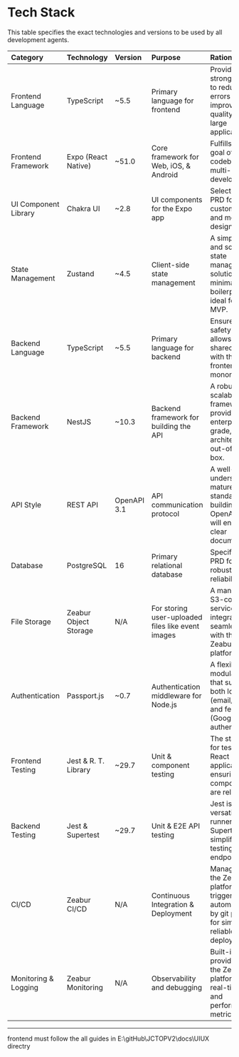 # Tech Stack

This table specifies the exact technologies and versions to be used by all development agents.

| Category | Technology | Version | Purpose | Rationale |
| :--- | :--- | :--- | :--- | :--- |
| Frontend Language | TypeScript | \~5.5 | Primary language for frontend | Provides strong typing to reduce errors and improve code quality in a large application. |
| Frontend Framework | Expo (React Native) | \~51.0 | Core framework for Web, iOS, & Android | Fulfills the PRD goal of single-codebase, multi-platform development. |
| UI Component Library | Chakra UI | \~2.8 | UI components for the Expo app | Selected in the PRD for its customizability and modern design. |
| State Management | Zustand | \~4.5 | Client-side state management | A simple, fast, and scalable state management solution with minimal boilerplate, ideal for an MVP. |
| Backend Language | TypeScript | \~5.5 | Primary language for backend | Ensures type safety and allows for shared types with the frontend in a monorepo. |
| Backend Framework | NestJS | \~10.3 | Backend framework for building the API | A robust, scalable framework that provides an enterprise-grade, modular architecture out-of-the-box. |
| API Style | REST API | OpenAPI 3.1 | API communication protocol | A well-understood, mature standard for building APIs. OpenAPI spec will ensure clear documentation. |
| Database | PostgreSQL | 16 | Primary relational database | Specified in the PRD for its robustness and reliability. |
| File Storage | Zeabur Object Storage | N/A | For storing user-uploaded files like event images | A managed, S3-compatible service that integrates seamlessly with the Zeabur platform. |
| Authentication | Passport.js | \~0.7 | Authentication middleware for Node.js | A flexible and modular library that supports both local (email/pass) and federated (Google, etc.) authentication. |
| Frontend Testing | Jest & R. T. Library | \~29.7 | Unit & component testing | The standard for testing React applications, ensuring UI components are reliable. |
| Backend Testing | Jest & Supertest | \~29.7 | Unit & E2E API testing | Jest is a versatile test runner, and Supertest simplifies testing HTTP endpoints. |
| CI/CD | Zeabur CI/CD | N/A | Continuous Integration & Deployment | Managed by the Zeabur platform, triggered automatically by git pushes for simple, reliable deployments. |
| Monitoring & Logging | Zeabur Monitoring | N/A | Observability and debugging | Built-in service provided by the Zeabur platform for real-time logs and performance metrics. |

-----
frontend must follow the all guides in E:\gitHub\JCTOPV2\docs\UIUX directry
